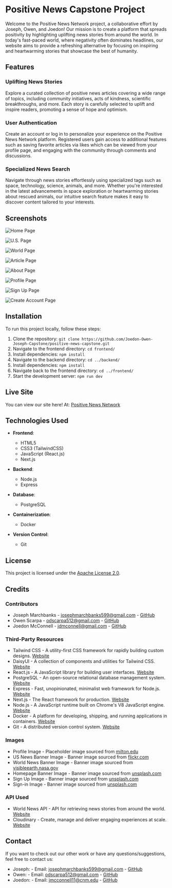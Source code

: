 # Positive News Capstone Project

Welcome to the Positive News Network project, a collaborative effort by Joseph, Owen, and Joedon! Our mission is to create a platform that spreads positivity by highlighting uplifting news stories from around the world. In today's fast-paced world, where negativity often dominates headlines, our website aims to provide a refreshing alternative by focusing on inspiring and heartwarming stories that showcase the best of humanity.

## Features

### Uplifting News Stories
Explore a curated collection of positive news articles covering a wide range of topics, including community initiatives, acts of kindness, scientific breakthroughs, and more. Each story is carefully selected to uplift and inspire readers, promoting a sense of hope and optimism.

### User Authentication
Create an account or log in to personalize your experience on the Positive News Network platform. Registered users gain access to additional features such as saving favorite articles via likes which can be viewed from your profile page, and engaging with the community through comments and discussions.

### Specialized News Search
Navigate through news stories effortlessly using specialized tags such as space, technology, science, animals, and more. Whether you're interested in the latest advancements in space exploration or heartwarming stories about rescued animals, our intuitive search feature makes it easy to discover content tailored to your interests.

## Screenshots
![Home Page](https://github.com/Joedon-Owen-Joseph-Capstone/positive-news-capstone/assets/153705879/062d31c7-5118-4703-b621-56fe86ee41a8)

![U.S. Page](https://github.com/Joedon-Owen-Joseph-Capstone/positive-news-capstone/assets/153705879/8be33c7a-4027-4b00-967b-9599bdcbe02a)

![World Page](https://github.com/Joedon-Owen-Joseph-Capstone/positive-news-capstone/assets/153705879/b842fb09-bb1a-443d-acbb-1f9b9c683536)

![Article Page](https://github.com/Joedon-Owen-Joseph-Capstone/positive-news-capstone/assets/153705879/984a744f-9de2-42e2-886e-6d48b88af19c)

![About Page](https://github.com/Joedon-Owen-Joseph-Capstone/positive-news-capstone/assets/153705879/2321f582-350e-4ccf-9111-94a3a2208898)

![Profile Page](https://github.com/Joedon-Owen-Joseph-Capstone/positive-news-capstone/assets/153705879/898177ba-b102-4d63-b6d7-1b9d79158413)

![Sign Up Page](https://github.com/Joedon-Owen-Joseph-Capstone/positive-news-capstone/assets/153705879/6ecc6d61-ef38-4719-8f23-889a58651c60)

![Create Account Page](https://github.com/Joedon-Owen-Joseph-Capstone/positive-news-capstone/assets/153705879/03b6a106-0648-4c71-bc3a-679b795f98bd)

## Installation
To run this project locally, follow these steps:

1. Clone the repository: `git clone https://github.com/Joedon-Owen-Joseph-Capstone/positive-news-capstone.git`
2. Navigate to the frontend directory: `cd frontend/`
3. Install dependencies: `npm install`
4. Navigate to the backend directory: `cd ../backend/`
3. Install dependencies: `npm install`
4. Navigate back to the frontend directory: `cd ../frontend/`
5. Start the development server: `npm run dev`

## Live Site
You can view our site here! At: [Positive News Network]()

## Technologies Used

- **Frontend**: 
  - HTML5
  - CSS3 (TailwindCSS)
  - JavaScript (React.js)
  - Next.js

- **Backend**: 
  - Node.js
  - Express

- **Database**: 
  - PostgreSQL

- **Containerization**: 
  - Docker

- **Version Control**: 
  - Git


## License

This project is licensed under the [Apache License 2.0](LICENSE).

## Credits

### Contributors

- Joseph Marchbanks - josephmarchbanks599@gmail.com - [GitHub](https://github.com/JPHMarchB)
- Owen Scarpa - odscarpa512@gmail.com - [GitHub](https://github.com/odscarpa)
- Joedon McConnell - jdmconnell@gmail.com - [GitHub](https://github.com/JoedyMcconn)

### Third-Party Resources

- Tailwind CSS - A utility-first CSS framework for rapidly building custom designs. [Website](https://tailwindcss.com/)
- DaisyUI - A collection of components and utilities for Tailwind CSS. [Website](https://daisyui.com/)
- React.js - A JavaScript library for building user interfaces. [Website](https://reactjs.org/)
- PostgreSQL - An open-source relational database management system. [Website](https://www.postgresql.org/)
- Express - Fast, unopinionated, minimalist web framework for Node.js. [Website](https://expressjs.com/)
- Next.js - The React framework for production. [Website](https://nextjs.org/)
- Node.js - A JavaScript runtime built on Chrome's V8 JavaScript engine. [Website](https://nodejs.org/)
- Docker - A platform for developing, shipping, and running applications in containers. [Website](https://www.docker.com/)
- Git - A distributed version control system. [Website](https://git-scm.com/)

### Images

- Profile Image - Placeholder image sourced from [milton.edu](https://www.milton.edu/wp-content/uploads/2019/11/avatar-placeholder.jpg)
- US News Banner Image - Banner image sourced from [flickr.com](https://flic.kr/p/nE3N2P)
- World News Banner Image - Banner image sourced from [visibleearth.nasa.gov](https://visibleearth.nasa.gov/images/149388/yellow-sea-night-lights/149390l)
- Homepage Banner Image - Banner image sourced from [unsplash.com](https://unsplash.com/photos/scattered-magazines-RpC-9e0ORNM)
- Sign Up Image - Banner image sourced from [unsplash.com](https://unsplash.com/photos/white-good-news-is-coming-paper-on-wall-XmMsdtiGSfo)
- Sign-in Image - Banner image sourced from [unsplash.com](https://unsplash.com/photos/bundle-of-newspaper-on-table-Mwuod2cm8g4)

### API Used
- World News API - API for retrieving news stories from around the world. [Website](https://worldnewsapi.com/)
- Cloudinary - Create, manage and deliver engaging experiences at scale. [Website](https://cloudinary.com/)

## Contact

If you want to check out our other work or have any questions/suggestions, feel free to contact us:

- Joseph: - Email: josephmarchbanks599@gmail.com - [GitHub](https://github.com/JPHMarchB)
- Owen: - Email: odscarpa512@gmail.com - [GitHub](https://github.com/odscarpa)
- Joedon: - Email: jmcconnell11@cnm.edu - [GitHub](https://github.com/JoedyMcconn)
